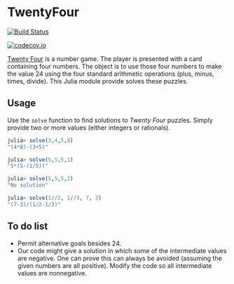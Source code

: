 # TwentyFour


[![Build Status](https://travis-ci.com/scheinerman/TwentyFour.jl.svg?branch=master)](https://travis-ci.com/scheinerman/TwentyFour.jl)


[![codecov.io](http://codecov.io/github/scheinerman/TwentyFour.jl/coverage.svg?branch=master)](http://codecov.io/github/scheinerman/TwentyFour.jl?branch=master)



[Twenty Four](https://www.24game.com/) is a number game. The player is presented with a card
containing four numbers. The object is to use those four numbers to make
the value 24 using the four standard arithmetic operations
(plus, minus, times, divide). This Julia module provide solves these
puzzles.

## Usage

Use the `solve` function to find solutions to *Twenty Four* puzzles.
Simply provide two or more values (either integers or rationals).


```julia
julia> solve(3,4,5,8)
"(4*8)-(3+5)"

julia> solve(5,5,5,1)
"5*(5-(1/5))"

julia> solve(5,5,5,2)
"No solution"

julia> solve(1//2, 1//3, 7, 3)
"(7-3)/(1/2-1/3)"
```


## To do list

* Permit alternative goals besides 24.
* Our code might give a solution in which some of the intermediate
values are negative. One can prove this can always be avoided
(assuming the given numbers are all positive). Modify the code
so all intermediate values are nonnegative.
